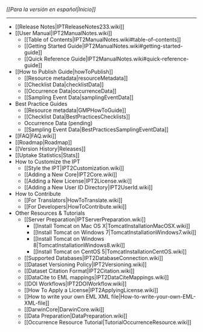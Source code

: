 _[[Para la versión en español|Inicio]]_

---

+ [[Release Notes|IPTReleaseNotes233.wiki]]
+ [[User Manual|IPT2ManualNotes.wiki]]
    - [[Table of Contents|IPT2ManualNotes.wiki#table-of-contents]]
    - [[Getting Started Guide|IPT2ManualNotes.wiki#getting-started-guide]]
    - [[Quick Reference Guide|IPT2ManualNotes.wiki#quick-reference-guide]]
+ [[How to Publish Guide|howToPublish]]
  + [[Resource metadata|resourceMetadata]]
  + [[Checklist Data|checklistData]] 
  + [[Occurrence Data|occurrenceData]] 
  + [[Sampling Event Data|samplingEventData]]  
+ Best Practice Guides
  + [[Resource metadata|GMPHowToGuide]]
  + [[Checklist Data|BestPracticesChecklists]]
  + Occurrence Data (pending)
  + [[Sampling Event Data|BestPracticesSamplingEventData]] 
+ [[FAQ|FAQ.wiki]] 
+ [[Roadmap|Roadmap]]
+ [[Version History|Releases]]
+ [[Uptake Statistics|Stats]]
+ How to Customize the IPT
    - [[Style the IPT|IPT2Customization.wiki]]
    - [[Adding a New Core|IPT2Core.wiki]]
    - [[Adding a New License|IPT2License.wiki]]
    - [[Adding a New User ID Directory|IPT2UserId.wiki]]
+ How to Contribute
    - [[For Translators|HowToTranslate.wiki]]
    - [[For Developers|HowToContribute.wiki]]
+ Other Resources & Tutorials
    - [[Server Preparation|IPTServerPreparation.wiki]]
      - [[Install Tomcat on Mac OS X|TomcatInstallationMacOSX.wiki]]
      - [[Install Tomcat on Windows 7|TomcatInstallationWindows7.wiki]]
      - [[Install Tomcat on Windows 8|TomcatInstallationWindows8.wiki]]
      - [[Install Tomcat on CentOS 5|TomcatInstallationCentOS.wiki]]
    - [[Supported Databases|IPT2DatabaseConnection.wiki]]
    - [[Dataset Versioning Policy|IPT2Versioning.wiki]]
    - [[Dataset Citation Format|IPT2Citation.wiki]]
    - [[DataCite to EML mappings|IPT2DataCiteMappings.wiki]]
    - [[DOI Workflows|IPT2DOIWorkflow.wiki]]
    - [[How To Apply a License|IPT2ApplyingLicense.wiki]]
    - [[How to write your own EML XML file|How-to-write-your-own-EML-XML-file]]
    - [[DarwinCore|DarwinCore.wiki]]
    - [[Data Preparation|DataPreparation.wiki]]
    - [[Occurrence Resource Tutorial|TutorialOccurrenceResource.wiki]]